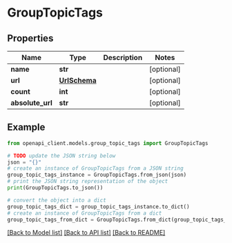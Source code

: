 # GroupTopicTags


## Properties

Name | Type | Description | Notes
------------ | ------------- | ------------- | -------------
**name** | **str** |  | [optional] 
**url** | [**UrlSchema**](UrlSchema.md) |  | [optional] 
**count** | **int** |  | [optional] 
**absolute_url** | **str** |  | [optional] 

## Example

```python
from openapi_client.models.group_topic_tags import GroupTopicTags

# TODO update the JSON string below
json = "{}"
# create an instance of GroupTopicTags from a JSON string
group_topic_tags_instance = GroupTopicTags.from_json(json)
# print the JSON string representation of the object
print(GroupTopicTags.to_json())

# convert the object into a dict
group_topic_tags_dict = group_topic_tags_instance.to_dict()
# create an instance of GroupTopicTags from a dict
group_topic_tags_from_dict = GroupTopicTags.from_dict(group_topic_tags_dict)
```
[[Back to Model list]](../README.md#documentation-for-models) [[Back to API list]](../README.md#documentation-for-api-endpoints) [[Back to README]](../README.md)


